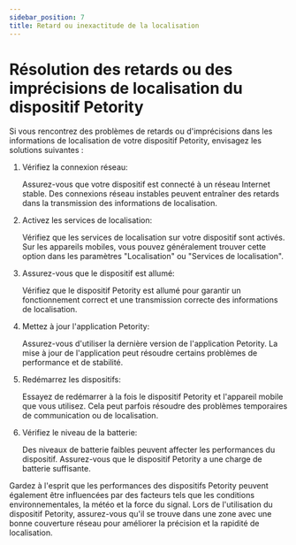 ```yaml
---
sidebar_position: 7
title: Retard ou inexactitude de la localisation
---
```


# Résolution des retards ou des imprécisions de localisation du dispositif Petority
Si vous rencontrez des problèmes de retards ou d'imprécisions dans les informations de localisation de votre dispositif Petority, envisagez les solutions suivantes :

1. Vérifiez la connexion réseau:

	Assurez-vous que votre dispositif est connecté à un réseau Internet stable. Des connexions réseau instables peuvent entraîner des retards dans la transmission des informations de localisation.

2. Activez les services de localisation:

	Vérifiez que les services de localisation sur votre dispositif sont activés. Sur les appareils mobiles, vous pouvez généralement trouver cette option dans les paramètres "Localisation" ou "Services de localisation".

3. Assurez-vous que le dispositif est allumé:

	Vérifiez que le dispositif Petority est allumé pour garantir un fonctionnement correct et une transmission correcte des informations de localisation.

4. Mettez à jour l'application Petority:

	Assurez-vous d'utiliser la dernière version de l'application Petority. La mise à jour de l'application peut résoudre certains problèmes de performance et de stabilité.

5. Redémarrez les dispositifs:

	Essayez de redémarrer à la fois le dispositif Petority et l'appareil mobile que vous utilisez. Cela peut parfois résoudre des problèmes temporaires de communication ou de localisation.

6. Vérifiez le niveau de la batterie:

	Des niveaux de batterie faibles peuvent affecter les performances du dispositif. Assurez-vous que le dispositif Petority a une charge de batterie suffisante.

Gardez à l'esprit que les performances des dispositifs Petority peuvent également être influencées par des facteurs tels que les conditions environnementales, la météo et la force du signal. Lors de l'utilisation du dispositif Petority, assurez-vous qu'il se trouve dans une zone avec une bonne couverture réseau pour améliorer la précision et la rapidité de localisation.